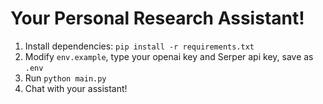 # Your Personal Research Assistant!

1. Install dependencies: `pip install -r requirements.txt`
2. Modify `env.example`, type your openai key and Serper api key, save as `.env`
3. Run `python main.py`
4. Chat with your assistant!

